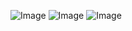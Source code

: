 ![Image](https://github.com/user-attachments/assets/3aa53636-1690-4f90-9e52-7560cf2c7196)
![Image](https://github.com/user-attachments/assets/21be924d-244d-4ae9-8fab-7c58bbcc91f0)
![Image](https://github.com/user-attachments/assets/6f2566fc-120e-4cc2-bbaa-8e56ddfbf99f)
